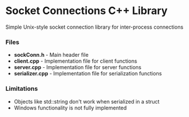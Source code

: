 # Socket Connections C++ Library
Simple Unix-style socket connection library for inter-process connections  

### Files
* **sockConn.h** - Main header file
* **client.cpp** - Implementation file for client functions
* **server.cpp** - Implementation file for server functions
* **serializer.cpp** - Implementation file for serialization functions

### Limitations
* Objects like std::string don't work when serialized in a struct
* Windows functionality is not fully implemented